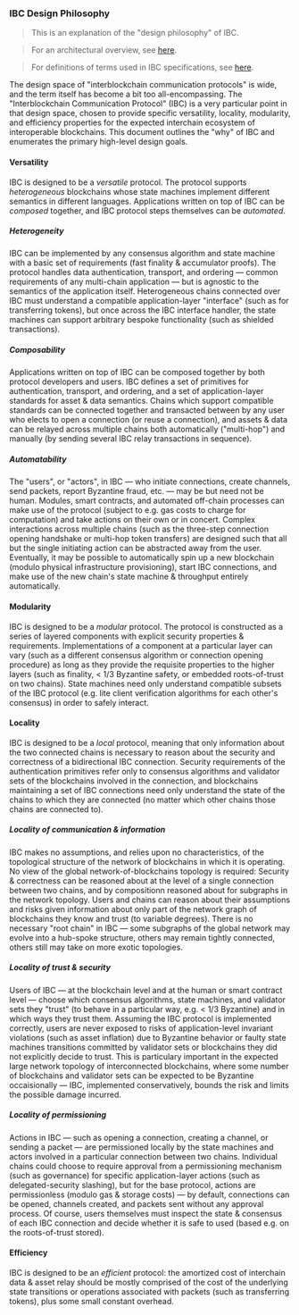 ### IBC Design Philosophy

> This is an explanation of the "design philosophy" of IBC.

> For an architectural overview, see [here](./IBC_ARCHITECTURE.md).

> For definitions of terms used in IBC specifications, see [here](./IBC_TERMINOLOGY.md).

The design space of "interblockchain communication protocols" is wide, and the term itself has become a bit too all-encompassing. The "Interblockchain Communication Protocol" (IBC) is a very particular point in that design space, chosen to provide specific versatility, locality, modularity, and efficiency properties for the expected interchain ecosystem of interoperable blockchains. This document outlines the "why" of IBC and enumerates the primary high-level design goals.

#### Versatility

IBC is designed to be a *versatile* protocol. The protocol supports *heterogeneous* blockchains whose state machines implement different semantics in different languages. Applications written on top of IBC can be *composed* together, and IBC protocol steps themselves can be *automated*.

##### Heterogeneity

IBC can be implemented by any consensus algorithm and state machine with a basic set of requirements (fast finality & accumulator proofs). The protocol handles data authentication, transport, and ordering — common requirements of any multi-chain application — but is agnostic to the semantics of the application itself. Heterogeneous chains connected over IBC must understand a compatible application-layer "interface" (such as for transferring tokens), but once across the IBC interface handler, the state machines can support arbitrary bespoke functionality (such as shielded transactions).

##### Composability

Applications written on top of IBC can be composed together by both protocol developers and users. IBC defines a set of primitives for authentication, transport, and ordering, and a set of application-layer standards for asset & data semantics. Chains which support compatible standards can be connected together and transacted between by any user who elects to open a connection (or reuse a connection), and assets & data can be relayed across multiple chains both automatically ("multi-hop") and manually (by sending several IBC relay transactions in sequence).

##### Automatability

The "users", or "actors", in IBC — who initiate connections, create channels, send packets, report Byzantine fraud, etc. — may be but need not be human. Modules, smart contracts, and automated off-chain processes can make use of the protocol (subject to e.g. gas costs to charge for computation) and take actions on their own or in concert. Complex interactions across multiple chains (such as the three-step connection opening handshake or multi-hop token transfers) are designed such that all but the single initiating action can be abstracted away from the user. Eventually, it may be possible to automatically spin up a new blockchain (modulo physical infrastructure provisioning), start IBC connections, and make use of the new chain's state machine & throughput entirely automatically.

#### Modularity

IBC is designed to be a *modular* protocol. The protocol is constructed as a series of layered components with explicit security properties & requirements. Implementations of a component at a particular layer can vary (such as a different consensus algorithm or connection opening procedure) as long as they provide the requisite properties to the higher layers (such as finality, < 1/3 Byzantine safety, or embedded roots-of-trust on two chains). State machines need only understand compatible subsets of the IBC protocol (e.g. lite client verification algorithms for each other's consensus) in order to safely interact.

#### Locality

IBC is designed to be a *local* protocol, meaning that only information about the two connected chains is necessary to reason about the security and correctness of a bidirectional IBC connection. Security requirements of the authentication primitives refer only to consensus algorithms and validator sets of the blockchains involved in the connection, and blockchains maintaining a set of IBC connections need only understand the state of the chains to which they are connected (no matter which other chains those chains are connected to). 

##### Locality of communication & information

IBC makes no assumptions, and relies upon no characteristics, of the topological structure of the network of blockchains in which it is operating. No view of the global network-of-blockchains topology is required: Security & correctness can be reasoned about at the level of a single connection between two chains, and by compositionn reasoned about for subgraphs in the network topology. Users and chains can reason about their assumptions and risks given information about only part of the network graph of blockchains they know and trust (to variable degrees). There is no necessary "root chain" in IBC — some subgraphs of the global network may evolve into a hub-spoke structure, others may remain tightly connected, others still may take on more exotic topologies.

##### Locality of trust & security

Users of IBC — at the blockchain level and at the human or smart contract level — choose which consensus algorithms, state machines, and validator sets they "trust" (to behave in a particular way, e.g. < 1/3 Byzantine) and in which ways they trust them. Assuming the IBC protocol is implemented correctly, users are never exposed to risks of application-level invariant violations (such as asset inflation) due to Byzantine behavior or faulty state machines transitions committed by validator sets or blockchains they did not explicitly decide to trust. This is particulary important in the expected large network topology of interconnected blockchains, where some number of blockchains and validator sets can be expected to be Byzantine occaisionally — IBC, implemented conservatively, bounds the risk and limits the possible damage incurred.

##### Locality of permissioning

Actions in IBC — such as opening a connection, creating a channel, or sending a packet — are permissioned locally by the state machines and actors involved in a particular connection between two chains. Individual chains could choose to require approval from a permissioning mechanism (such as governance) for specific application-layer actions (such as delegated-security slashing), but for the base protocol, actions are permissionless (modulo gas & storage costs) — by default, connections can be opened, channels created, and packets sent without any approval process. Of course, users themselves must inspect the state & consensus of each IBC connection and decide whether it is safe to used (based e.g. on the roots-of-trust stored).

#### Efficiency

IBC is designed to be an *efficient* protocol: the amortized cost of interchain data & asset relay should be mostly comprised of the cost of the underlying state transitions or operations associated with packets (such as transferring tokens), plus some small constant overhead.

